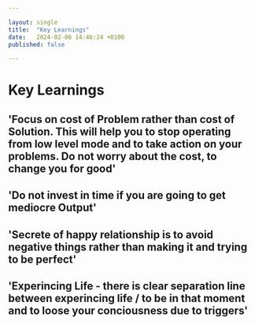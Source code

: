 ```yaml
---

layout: single
title:  "Key Learnings"
date:   2024-02-06 14:46:24 +0100
published: false

---
```

# Key Learnings

## 'Focus on cost of Problem rather than cost of Solution. This will help you to stop operating from low level mode and to take action on your problems. Do not worry about the cost, to change you for good'
## 'Do not invest in time if you are going to get mediocre Output'
## 'Secrete of happy relationship is to avoid negative things rather than making it and trying to be perfect'
## 'Experincing Life - there is clear separation line between experincing life / to be in that moment and to loose your conciousness due to triggers'


